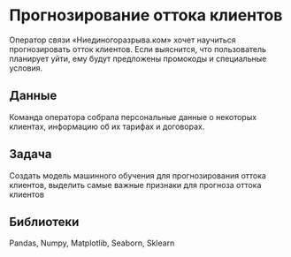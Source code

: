 # Прогнозирование оттока клиентов
Оператор связи «Ниединогоразрыва.ком» хочет научиться прогнозировать отток клиентов. Если выяснится, что пользователь планирует уйти, ему будут предложены промокоды и специальные условия.
## Данные
Команда оператора собрала персональные данные о некоторых клиентах, информацию об их тарифах и договорах.
## Задача
Создать модель машинного обучения для прогнозирования оттока клиентов, выделить самые важные признаки для прогноза оттока клиентов
## Библиотеки
Pandas, Numpy, Matplotlib, Seaborn, Sklearn
